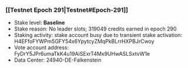 ### [[Testnet Epoch 291|Testnet#Epoch-291]]
* Stake level: **Baseline**
* Stake reason: No leader slots; 319049 credits earned in epoch 290
* Staking activity: stake account busy due to transient stake activation: H4EFfoFYWPm5GFY54x6YpytcyZMqPkBLrrHXPBJrCwoy
* Vote account address: FyDrY5JPr6umaTkK4u19AiSExrT4Mx9UHwASLSxtvW1e
* Data Center: 24940-DE-Falkenstein